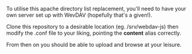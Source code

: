 To utilise this apache directory list replacement, you'll need to have your own
server set up with WevDAV (hopefully that's a given!).

Clone this repository to a desirable location (eg. /srv/webdav-js) then modify
the .conf file to your liking, pointing the __content__ alias correctly.

From then on you should be able to upload and browse at your leisure.

